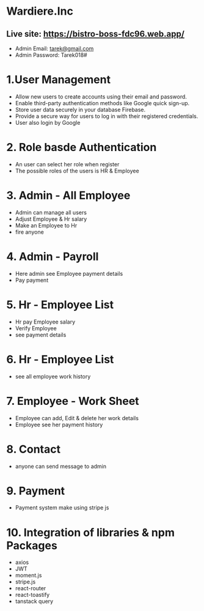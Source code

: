 # Wardiere.Inc
## Live site: https://bistro-boss-fdc96.web.app/

* Admin Email: tarek@gmail.com
* Admin Password: Tarek018#

# 1.User Management
* Allow new users to create accounts using their email and password.
* Enable third-party authentication methods like Google quick sign-up.
* Store user data securely in your database Firebase.
* Provide a secure way for users to log in with their registered credentials.
* User also login by Google

# 2. Role basde Authentication
* An user can select her role when register
* The possible roles of the users is HR & Employee

# 3. Admin - All Employee
* Admin can manage all users
* Adjust Employee & Hr salary
* Make an Employee to Hr
* fire anyone

# 4. Admin - Payroll
* Here admin see Employee payment details 
* Pay payment

# 5. Hr - Employee List
* Hr pay Employee salary
* Verify Employee
* see payment details

# 6. Hr - Employee List
* see all employee work history

# 7. Employee - Work Sheet
* Employee can add, Edit & delete her work details
* Employee see her payment history

# 8. Contact
* anyone can send message to admin

# 9. Payment 
* Payment system make using stripe js

# 10. Integration of libraries & npm Packages
* axios
* JWT
* moment.js
* stripe.js
* react-router
* react-toastify
* tanstack query







